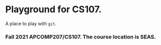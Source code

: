 # Playground for CS107.

A place to play with `git`.

### Fall 2021 APCOMP207/CS107. The course location is SEAS.
